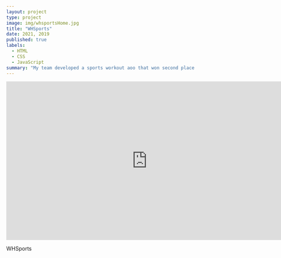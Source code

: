 ```yaml
---
layout: project
type: project
image: img/whsportsHome.jpg
title: "WHSports"
date: 2021, 2019
published: true
labels:
  - HTML
  - CSS
  - JavaScript
summary: "My team developed a sports workout aoo that won second place in the 2019 Congressional App Challenge District 1. This project was also improved upon for my team and I's STEM and CTE capstone project."
---
```

<div class="text-center p-4">
  <iframe width="750" height="422" src="https://www.youtube.com/embed/J6LECisTy3I?si=IixakDw3ahHoUCaB" title="YouTube video player" frameborder="0" allow="accelerometer; autoplay; clipboard-write; encrypted-media; gyroscope; picture-in-picture; web-share" allowfullscreen></iframe>
</div>

WHSports
